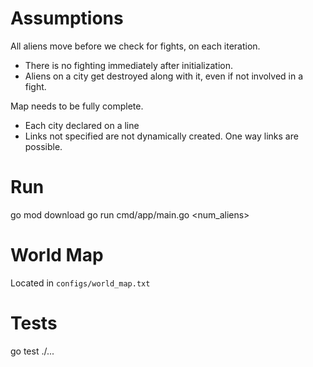 # Assumptions

All aliens move before we check for fights, on each iteration.
- There is no fighting immediately after initialization.
- Aliens on a city get destroyed along with it, even if not involved in a fight.

Map needs to be fully complete.
- Each city declared on a line
- Links not specified are not dynamically created. One way links are possible.

# Run

go mod download
go run cmd/app/main.go <num_aliens>

# World Map

Located in `configs/world_map.txt`

# Tests

go test ./...
